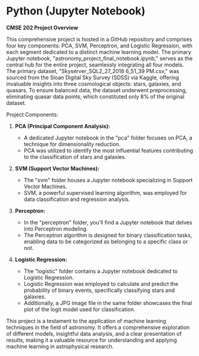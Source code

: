 # Python (Jupyter Notebook)

**CMSE 202 Project Overview**

This comprehensive project is hosted in a GitHub repository and comprises four key components: PCA, SVM, Perceptron, and Logistic Regression, with each segment dedicated to a distinct machine learning model. The primary Jupyter notebook, "astronomy_project_final_notebook.ipynb," serves as the central hub for the entire project, seamlessly integrating all four models. The primary dataset, "Skyserver_SQL2_27_2018 6_51_39 PM.csv," was sourced from the Sloan Digital Sky Survey (SDSS) via Kaggle, offering invaluable insights into three cosmological objects: stars, galaxies, and quasars. To ensure balanced data, the dataset underwent preprocessing, eliminating quasar data points, which constituted only 8% of the original dataset.

Project Components:
1. **PCA (Principal Component Analysis):**
   - A dedicated Jupyter notebook in the "pca" folder focuses on PCA, a technique for dimensionality reduction.
   - PCA was utilized to identify the most influential features contributing to the classification of stars and galaxies.

2. **SVM (Support Vector Machines):**
   - The "svm" folder houses a Jupyter notebook specializing in Support Vector Machines.
   - SVM, a powerful supervised learning algorithm, was employed for data classification and regression analysis.

3. **Perceptron:**
   - In the "perceptron" folder, you'll find a Jupyter notebook that delves into Perceptron modeling.
   - The Perceptron algorithm is designed for binary classification tasks, enabling data to be categorized as belonging to a specific class or not.

4. **Logistic Regression:**
   - The "logistic" folder contains a Jupyter notebook dedicated to Logistic Regression.
   - Logistic Regression was employed to calculate and predict the probability of binary events, specifically classifying stars and galaxies.
   - Additionally, a JPG image file in the same folder showcases the final plot of the logit model used for classification.

This project is a testament to the application of machine learning techniques in the field of astronomy. It offers a comprehensive exploration of different models, insightful data analysis, and a clear presentation of results, making it a valuable resource for understanding and applying machine learning in astrophysical research.
